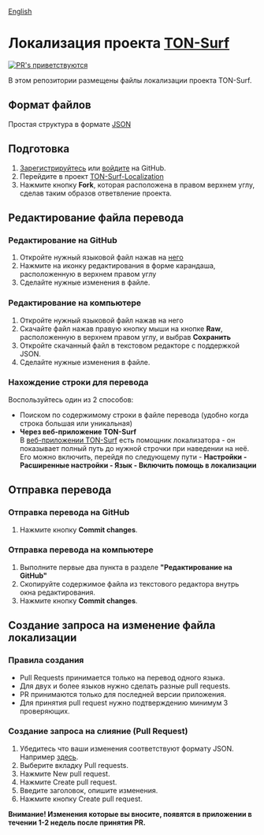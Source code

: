 [English](./README.md)

# Локализация проекта [TON-Surf](https://ton.surf)
[![PR's приветствуются](https://img.shields.io/badge/PRs-welcome-brightgreen.svg?style=flat-square)](http://makeapullrequest.com)

В этом репозитории размещены файлы локализации проекта TON-Surf. 

## Формат файлов
Простая структура в формате [JSON](https://ru.wikipedia.org/wiki/JSON)

## Подготовка
1) [Зарегистрируйтесь](https://github.com/signup) или [войдите](https://github.com/login) на GitHub.
2) Перейдите в проект [TON-Surf-Localization](https://github.com/tonlabs/TON-Surf-Localization)
3) Нажмите кнопку **Fork**, которая расположена в правом верхнем углу, сделав таким образов ответвление проекта.

## Редактирование файла перевода

### Редактирование на GitHub
1) Откройте нужный языковой файл нажав на [него](https://github.com/tonlabs/TON-Surf-Localization/tree/development/src)
2) Нажмите на иконку редактирования в форме карандаша, расположенную в верхнем правом углу
3) Сделайте нужные изменения в файле.

### Редактирование на компьютере
1) Откройте нужный языковой файл нажав на него
2) Скачайте файл нажав правую кнопку мыши на кнопке **Raw**, расположенную в верхнем правом углу, и выбрав **Сохранить**
3) Откройте скачанный файл в текстовом редакторе с поддержкой JSON.
4) Сделайте нужные изменения в файле.

### Нахождение строки для перевода
Воспользуйтесь один из 2 способов:
* Поиском по содержимому строки в файле перевода (удобно когда строка большая или уникальная)
* **Через веб-приложение TON-Surf**  
  В [веб-приложении TON-Surf](https://web.ton.surf/) есть помощник локализатора - он показывает полный путь до нужной строчки при наведении на неё.
  Его можно включить, перейдя по следующему пути - **Настройки - Расширенные настройки - Язык - Включить помощь в локализации**

## Отправка перевода

### Отправка перевода на GitHub
1) Нажмите кнопку **Commit changes**.

### Отправка перевода на компьютере
1) Выполните первые два пункта в разделе **"Редактирование на GitHub"**
2) Скопируйте содержимое файла из текcтового редактора внутрь окна редактирования.
3) Нажмите кнопку **Commit changes**.

## Создание запроса на изменение файла локализации
### Правила создания 

* Pull Requests принимается только на перевод одного языка.
* Для двух и более языков нужно сделать разные pull requests.
* PR принимаются только для последней версии приложения.
* Для принятия pull request нужно подтверждению минимум 3 проверяющих.

### Создание запроса на слияние (Pull Request)
1) Убедитесь что ваши изменения соответствуют формату JSON. Например [здесь](https://jsonformatter.curiousconcept.com/).
2) Выберите вкладку Pull requests.
3) Нажмите New pull request.
4) Нажмите Create pull request. 
5) Введите заголовок, опишите изменения.
6) Нажмите кнопку Create pull request.


**Внимание! Изменения которые вы вносите, появятся в приложении в течении 1-2 недель после принятия PR.**
